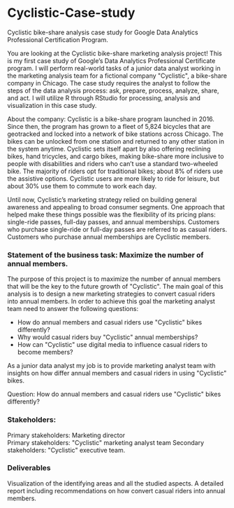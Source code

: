 # Cyclistic-Case-study
Cyclistic bike-share analysis case study for Google Data Analytics Professional Certification Program.

You are looking at the Cyclistic bike-share marketing analysis project! This is my first case study of Google’s Data Analytics Professional Certificate
program. 
I will perform real-world tasks of a junior data analyst working in the marketing analysis team for a fictional company "Cyclistic", a bike-share company in Chicago. 
The case study requires the analyst to follow the steps of the data analysis process: ask, prepare, process, analyze, share, and act. 
I will utilize R through RStudio for processing, analysis and visualization in this case study.

About the company: Cyclistic is a bike-share program launched in 2016. Since then, the program has grown to a fleet of 5,824 bicycles that are geotracked and locked into a network of bike stations across Chicago. The bikes can be unlocked from one station and returned to any other station in the system anytime. Cyclistic sets itself apart by also offering reclining bikes, hand tricycles, and cargo bikes, making bike-share more inclusive to people with disabilities and riders who can’t use a standard two-wheeled bike. The majority of riders opt for traditional bikes; about 8% of riders use the assistive options. Cyclistic users are more likely to ride for leisure, but about 30% use them to commute to work each day.

Until now, Cyclistic’s marketing strategy relied on building general awareness and appealing to broad consumer segments. One approach that helped make these things possible was the flexibility of its pricing plans: single-ride passes, full-day passes, and annual memberships. Customers who purchase single-ride or full-day passes are referred to as casual riders. Customers who purchase annual memberships are Cyclistic members.

### Statement of the business task:  Maximize the number of annual members.
The purpose of this project is to maximize the number of annual members that will be the key to the future growth of "Cyclistic". 
The main goal of this analysis is to design a new marketing strategies to convert casual riders into annual members. In order to achieve this goal the marketing analyst team need to answer the following questions: 
- How do annual members and casual riders use "Cyclistic" bikes differently?
- Why would casual riders buy "Cyclistic" annual memberships?
- How can "Cyclistic" use digital media to influence casual riders to become members?

As a junior data analyst my job is to provide marketing analyst team with insights on how differ annual members and casual riders in using "Cyclistic" bikes.

Question: How do annual members and casual riders use "Cyclistic" bikes differently?

### Stakeholders: 
Primary stakeholders: Marketing director  
Primary stakeholders: "Cyclistic" marketing analyst team 
Secondary stakeholders: "Cyclistic" executive team.

### Deliverables
Visualization of the identifying areas and all the studied aspects. 
A detailed report including recommendations on how convert casual riders into annual members.

